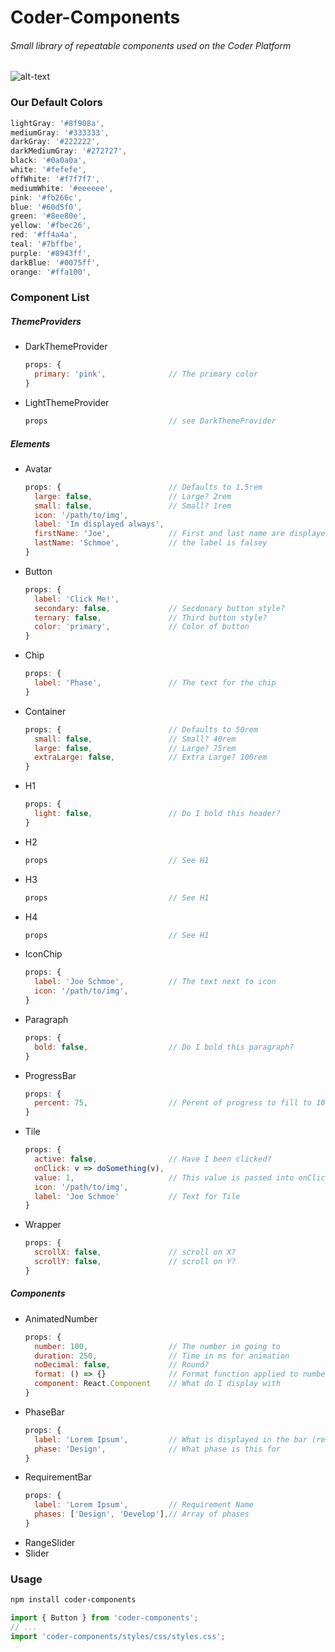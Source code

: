 # Coder-Components
###### Small library of repeatable components used on the Coder Platform

![alt-text](https://i.imgur.com/cBA5qhQ.png)

### Our Default Colors
```javascript
lightGray: '#8f908a',
mediumGray: '#333333',
darkGray: '#222222',
darkMediumGray: '#272727',
black: '#0a0a0a',
white: '#fefefe',
offWhite: '#f7f7f7',
mediumWhite: '#eeeeee',
pink: '#fb266c',
blue: '#60d5f0',
green: '#8ee80e',
yellow: '#fbec26',
red: '#ff4a4a',
teal: '#7bffbe',
purple: '#8943ff',
darkBlue: '#0075ff',
orange: '#ffa100',
```

### Component List
##### ThemeProviders
* DarkThemeProvider
  ```javascript
  props: {
    primary: 'pink',              // The primary color
  }
  ```
* LightThemeProvider
  ```javascript
  props                           // see DarkThemeProvider
  ```
##### Elements
* Avatar
  ```javascript
  props: {                        // Defaults to 1.5rem
    large: false,                 // Large? 2rem
    small: false,                 // Small? 1rem
    icon: '/path/to/img',
    label: 'Im displayed always',
    firstName: 'Joe',             // First and last name are displayed if
    lastName: 'Schmoe',           // the label is falsey
  }
  ```
* Button
  ```javascript
  props: {
    label: 'Click Me!',
    secondary: false,             // Secdonary button style?
    ternary: false,               // Third button style?
    color: 'primary',             // Color of button
  }
  ```
* Chip
  ```javascript
  props: {
    label: 'Phase',               // The text for the chip
  }
  ```
* Container
  ```javascript
  props: {                        // Defaults to 50rem
    small: false,                 // Small? 40rem 
    large: false,                 // Large? 75rem
    extraLarge: false,            // Extra Large? 100rem
  }
  ```
* H1
  ```javascript
  props: {
    light: false,                 // Do I bold this header?
  }
  ```
* H2
  ```javascript
  props                           // See H1
  ```
* H3
  ```javascript
  props                           // See H1
  ```
* H4
  ```javascript
  props                           // See H1
  ```
* IconChip
  ```javascript
  props: {
    label: 'Joe Schmoe',          // The text next to icon
    icon: '/path/to/img',     
  }
  ```
* Paragraph
  ```javascript
  props: {
    bold: false,                  // Do I bold this paragraph?
  }
  ```
* ProgressBar
  ```javascript
  props: {
    percent: 75,                  // Perent of progress to fill to 100
  }
  ```
* Tile
  ```javascript
  props: {
    active: false,                // Have I been clicked?
    onClick: v => doSomething(v),
    value: 1,                     // This value is passed into onClick
    icon: '/path/to/img',
    label: 'Joe Schmoe'           // Text for Tile
  }
  ```
* Wrapper
  ```javascript
  props: {
    scrollX: false,               // scroll on X?
    scrollY: false,               // scroll on Y?
  }
  ```
##### Components
* AnimatedNumber
  ```javascript
  props: {
    number: 100,                  // The number im going to
    duration: 250,                // Time in ms for animation
    noDecimal: false,             // Round?
    format: () => {}              // Format function applied to number before display
    component: React.Component    // What do I display with
  }
  ```
* PhaseBar
  ```javascript
  props: {
    label: 'Lorem Ipsum',         // What is displayed in the bar (requirement name)
    phase: 'Design',              // What phase is this for
  }
  ```
* RequirementBar
  ```javascript
  props: {
    label: 'Lorem Ipsum',         // Requirement Name
    phases: ['Design', 'Develop'],// Array of phases
  }
  ```
* RangeSlider
* Slider

### Usage
```bash
npm install coder-components
```

```javascript
import { Button } from 'coder-components';
// ...
import 'coder-components/styles/css/styles.css';
```
